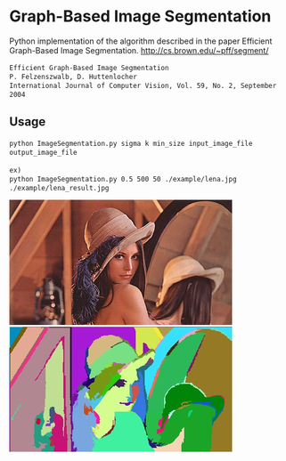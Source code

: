 Graph-Based Image Segmentation
==============================

Python implementation of the algorithm described in the paper Efficient Graph-Based Image Segmentation.
http://cs.brown.edu/~pff/segment/

    Efficient Graph-Based Image Segmentation
    P. Felzenszwalb, D. Huttenlocher
    International Journal of Computer Vision, Vol. 59, No. 2, September 2004

Usage
-----

    python ImageSegmentation.py sigma k min_size input_image_file output_image_file
    
    ex)
    python ImageSegmentation.py 0.5 500 50 ./example/lena.jpg ./example/lena_result.jpg

![lena.jpg](./example/lena.jpg)   ![lena_result.jpg](./example/lena_result.jpg)
